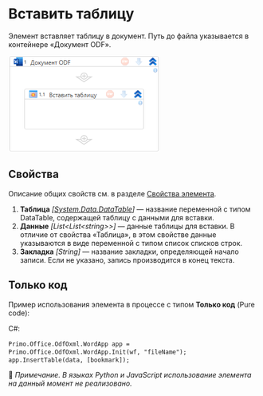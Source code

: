 # Вставить таблицу

Элемент вставляет таблицу в документ. Путь до файла указывается в контейнере «Документ ODF».

![](<../../../../.gitbook/assets1/windows_items/odf-input-table.png>)


## Свойства

Описание общих свойств см. в разделе [Свойства элемента](https://docs.primo-rpa.ru/primo-rpa/primo-studio/process/elements#svoistva-elementa).


1. **Таблица** *[[System.Data.DataTable](https://learn.microsoft.com/ru-ru/dotnet/api/system.data.datatable?view=net-5.0)]* — название переменной с типом DataTable, содержащей таблицу с данными для вставки.  
2. **Данные** *[List<List\<string>>]* — данные таблицы для вставки. В отличие от свойства «Таблица», в этом свойстве данные указываются в виде переменной с типом список списков строк. 
3. **Закладка** *[String]* — название закладки, определяющей начало записи. Если не указано, запись производится в конец текста.


## Только код
Пример использования элемента в процессе с типом **Только код** (Pure code):

C#:  
```
Primo.Office.OdfOxml.WordApp app = Primo.Office.OdfOxml.WordApp.Init(wf, "fileName");
app.InsertTable(data, [bookmark]);
```

:small_orange_diamond: *Примечание. В языках Python и JavaScript использование элемента на данный момент не реализовано.*
